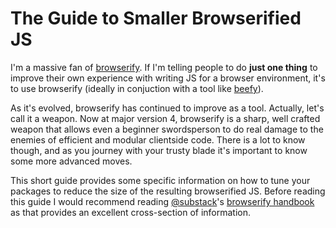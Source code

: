 # The Guide to Smaller Browserified JS

I'm a massive fan of [browserify](https://github.com/substack/node-browserify). If I'm telling people to do __just one thing__ to improve their own experience with writing JS for a browser environment, it's to use browserify (ideally in conjuction with a tool like [beefy](https://github.com/chrisdickinson/beefy)).

As it's evolved, browserify has continued to improve as a tool.  Actually, let's call it a weapon.  Now at major version 4, browserify is a sharp, well crafted weapon that allows even a beginner swordsperson to do real damage to the enemies of efficient and modular clientside code.  There is a lot to know though, and as you journey with your trusty blade it's important to know some more advanced moves.

This short guide provides some specific information on how to tune your packages to reduce the size of the resulting browserified JS.  Before reading this guide I would recommend reading [@substack](https://github.com/substack)'s [browserify handbook](https://github.com/substack/browserify-handbook) as that provides an excellent cross-section of information.
